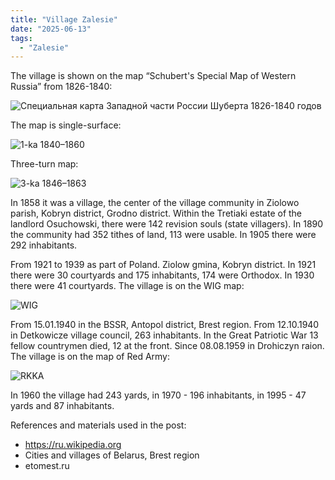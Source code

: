```yaml
---
title: "Village Zalesie"
date: "2025-06-13"
tags: 
  - "Zalesie"
---
```


The village is shown on the map “Schubert's Special Map of Western Russia” from 1826-1840:

![Специальная карта Западной части России Шуберта 1826-1840 годов](https://github.com/user-attachments/assets/676deeb8-9936-4ba7-8d2e-f87c22ff950a)

The map is single-surface:

![1-ka 1840–1860](https://github.com/user-attachments/assets/55771c3d-c288-4198-b6b4-f57f9c5877d9)

Three-turn map:

![3-ka 1846–1863](https://github.com/user-attachments/assets/49294c11-cf51-49dd-80ab-79908a85a48c)

In 1858 it was a village, the center of the village community in Ziolowo parish, Kobryn district, Grodno district. Within the Tretiaki estate of the landlord Osuchowski, there were 142 revision souls (state villagers). In 1890 the community had 352 tithes of land, 113 were usable. In 1905 there were 292 inhabitants.

From 1921 to 1939 as part of Poland. Ziolow gmina, Kobryn district. In 1921 there were 30 courtyards and 175 inhabitants, 174 were Orthodox. In 1930 there were 41 courtyards. The village is on the WIG map:

![WIG](https://github.com/user-attachments/assets/f8fc58b9-a289-4902-9086-941dc5cdc991)

From 15.01.1940 in the BSSR, Antopol district, Brest region. From 12.10.1940 in Detkowicze village council, 263 inhabitants. In the Great Patriotic War 13 fellow countrymen died, 12 at the front. Since 08.08.1959 in Drohiczyn raion. The village is on the map of Red Army:

![RKKA](https://github.com/user-attachments/assets/dc86773c-be86-47d0-a77c-5525526d38ca)

In 1960 the village had 243 yards, in 1970 - 196 inhabitants, in 1995 - 47 yards and 87 inhabitants.

References and materials used in the post:
- https://ru.wikipedia.org
- Cities and villages of Belarus, Brest region
- etomest.ru


